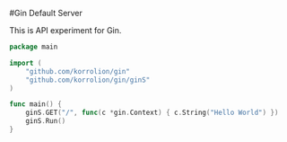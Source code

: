 #Gin Default Server

This is API experiment for Gin.

```go
package main

import (
	"github.com/korrolion/gin"
	"github.com/korrolion/gin/ginS"
)

func main() {
	ginS.GET("/", func(c *gin.Context) { c.String("Hello World") })
	ginS.Run()
}
```
